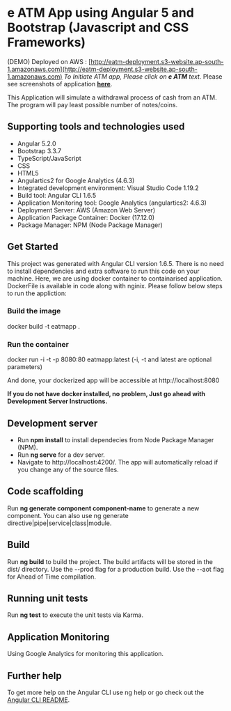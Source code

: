 # e ATM App using Angular 5 and Bootstrap (Javascript and CSS Frameworks)

(DEMO) Deployed on AWS : [http://eatm-deployment.s3-website.ap-south-1.amazonaws.com](http://eatm-deployment.s3-website.ap-south-1.amazonaws.com)
*To Initiate ATM app, Please click on **e ATM** text.* Please see screenshots of application **[here](https://gitlab.com/nawanshu/eAtmApp/tree/master/Application%20Screeshots)**.

This Application will simulate a withdrawal process of cash  from an ATM. The program will pay least possible number of notes/coins.

## Supporting tools and technologies used

- Angular 5.2.0
- Bootstrap 3.3.7
- TypeScript/JavaScript
- CSS
- HTML5
- Angulartics2 for Google Analytics (4.6.3)
- Integrated development environment: Visual Studio Code 1.19.2
- Build tool: Angular CLI 1.6.5
- Application Monitoring tool: Google Analytics (angulartics2: 4.6.3)
- Deployment Server: AWS (Amazon Web Server)
- Application Package Container: Docker (17.12.0)
- Package Manager: NPM (Node Package Manager)

## Get Started

This project was generated with Angular CLI version 1.6.5. There is no need to install dependencies and extra software to run this code on your machine.
Here, we are using docker container to containarised application. DockerFile is available in code along with nginix. Please follow below steps to run the appliction:

### Build the image

docker build -t eatmapp .

### Run the container

docker run -i -t -p 8080:80 eatmapp:latest   (-i, -t and latest are optional parameters)

And done, your dockerized app will be accessible at http://localhost:8080

**If you do not have docker installed, no problem, Just go ahead with Development Server Instructions.**

## Development server

- Run **npm install** to install dependecies from Node Package Manager (NPM).
- Run **ng serve** for a dev server. 
- Navigate to http://localhost:4200/. The app will automatically reload if you change any of the source files.

## Code scaffolding

Run **ng generate component component-name** to generate a new component. You can also use ng generate directive|pipe|service|class|module.

## Build

Run **ng build** to build the project. The build artifacts will be stored in the dist/ directory. Use the --prod flag for a production build.
Use the --aot flag for Ahead of Time compilation.

## Running unit tests

Run **ng test** to execute the unit tests via Karma.

## Application Monitoring

Using Google Analytics for monitoring this application.

## Further help

To get more help on the Angular CLI use ng help or go check out the [Angular CLI README](https://github.com/angular/angular-cli/blob/master/README.md).